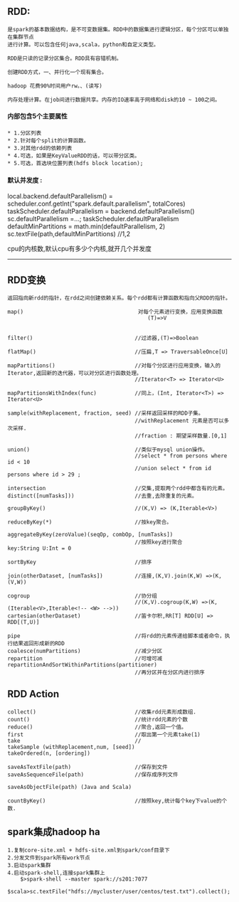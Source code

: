 ## RDD:

	是spark的基本数据结构，是不可变数据集。RDD中的数据集进行逻辑分区，每个分区可以单独在集群节点
	进行计算。可以包含任何java,scala，python和自定义类型。

	RDD是只读的记录分区集合。RDD具有容错机制。

	创建RDD方式，一、并行化一个现有集合。

	hadoop 花费90%时间用户rw。、(读写)
	
	内存处理计算。在job间进行数据共享。内存的IO速率高于网络和disk的10 ~ 100之间。

#### 内部包含5个主要属性

	* 1.分区列表
	* 2.针对每个split的计算函数。
	* 3.对其他rdd的依赖列表
	* 4.可选，如果是KeyValueRDD的话，可以带分区类。
	* 5.可选，首选块位置列表(hdfs block location);




#### 默认并发度 :

local.backend.defaultParallelism() = scheduler.conf.getInt("spark.default.parallelism", totalCores)
taskScheduler.defaultParallelism = backend.defaultParallelism()
sc.defaultParallelism =...; taskScheduler.defaultParallelism
defaultMinPartitions = math.min(defaultParallelism, 2)
sc.textFile(path,defaultMinPartitions)			//1,2

 cpu的内核数,默认cpu有多少个内核,就开几个并发度

---------------------------------
## RDD变换

	返回指向新rdd的指针，在rdd之间创建依赖关系。每个rdd都有计算函数和指向父RDD的指针。
	
	map()									 对每个元素进行变换，应用变换函数
											    (T)=>V


	filter()								//过滤器,(T)=>Boolean
  
	flatMap()								//压扁,T => TraversableOnce[U]

	mapPartitions()							//对每个分区进行应用变换，输入的Iterator,返回新的迭代器，可以对分区进行函数处理。
											//Iterator<T> => Iterator<U>

	mapPartitionsWithIndex(func)			//同上，(Int, Iterator<T>) => Iterator<U>

	sample(withReplacement, fraction, seed)	//采样返回采样的RDD子集。
											//withReplacement 元素是否可以多次采样.
											//fraction : 期望采样数量.[0,1]

	union()									//类似于mysql union操作。
											//select * from persons where id < 10 
											//union select * from id persons where id > 29 ;

	intersection							//交集,提取两个rdd中都含有的元素。
	distinct([numTasks]))					//去重,去除重复的元素。

	groupByKey()							//(K,V) => (K,Iterable<V>)

	reduceByKey(*)							//按key聚合。 

	aggregateByKey(zeroValue)(seqOp, combOp, [numTasks])
											//按照key进行聚合
	key:String U:Int = 0

	sortByKey								//排序

	join(otherDataset, [numTasks])			//连接,(K,V).join(K,W) =>(K,(V,W)) 

	cogroup									//协分组
											//(K,V).cogroup(K,W) =>(K,(Iterable<V>,Iterable<!-- <W> -->)) 
	cartesian(otherDataset)					//笛卡尔积,RR[T] RDD[U] => RDD[(T,U)]

	pipe									//将rdd的元素传递给脚本或者命令，执行结果返回形成新的RDD
	coalesce(numPartitions)					//减少分区
	repartition								//可增可减
	repartitionAndSortWithinPartitions(partitioner)
											//再分区并在分区内进行排序


RDD Action
------------------
	collect()								//收集rdd元素形成数组.
	count()									//统计rdd元素的个数
	reduce()								//聚合,返回一个值。
	first									//取出第一个元素take(1)
	take									//
	takeSample (withReplacement,num, [seed])
	takeOrdered(n, [ordering])
	
	saveAsTextFile(path)					//保存到文件
	saveAsSequenceFile(path)				//保存成序列文件

	saveAsObjectFile(path) (Java and Scala)

	countByKey()							//按照key,统计每个key下value的个数.
	

spark集成hadoop ha
-------------------------
	1.复制core-site.xml + hdfs-site.xml到spark/conf目录下
	2.分发文件到spark所有work节点
	3.启动spark集群
	4.启动spark-shell,连接spark集群上
		$>spark-shell --master spark://s201:7077
		$scala>sc.textFile("hdfs://mycluster/user/centos/test.txt").collect();	
